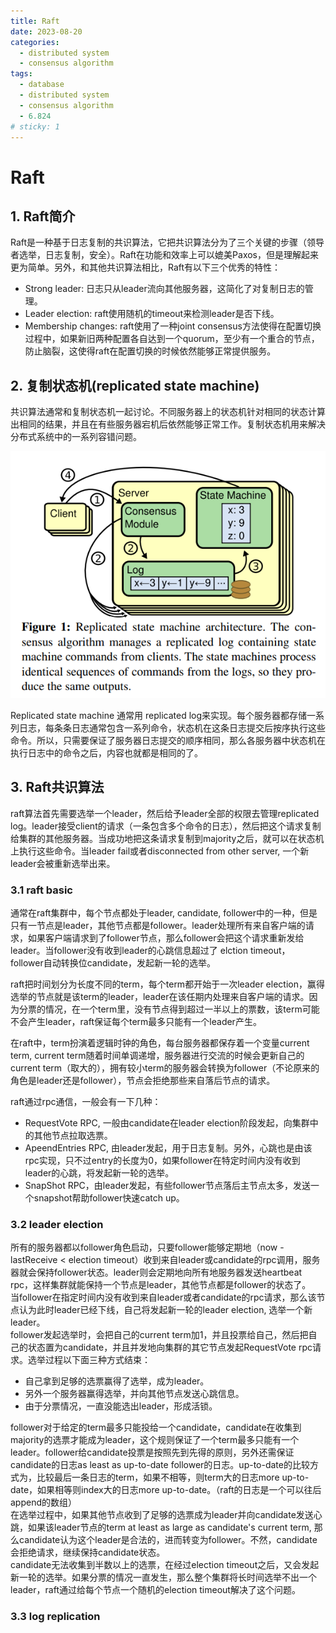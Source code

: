 ```yaml
---
title: Raft
date: 2023-08-20
categories:
  - distributed system
  - consensus algorithm
tags:
  - database
  - distributed system
  - consensus algorithm
  - 6.824
# sticky: 1
---
```

# Raft
## 1. Raft简介
Raft是一种基于日志复制的共识算法，它把共识算法分为了三个关键的步骤（领导者选举，日志复制，安全）。Raft在功能和效率上可以媲美Paxos，但是理解起来更为简单。另外，和其他共识算法相比，Raft有以下三个优秀的特性：
* Strong leader: 日志只从leader流向其他服务器，这简化了对复制日志的管理。
* Leader election: raft使用随机的timeout来检测leader是否下线。
* Membership changes: raft使用了一种joint consensus方法使得在配置切换过程中，如果新旧两种配置各自达到一个quorum，至少有一个重合的节点，防止脑裂，这使得raft在配置切换的时候依然能够正常提供服务。
## 2. 复制状态机(replicated state machine)
共识算法通常和复制状态机一起讨论。不同服务器上的状态机针对相同的状态计算出相同的结果，并且在有些服务器宕机后依然能够正常工作。复制状态机用来解决分布式系统中的一系列容错问题。

![figure1](./../../.vuepress/public/raft/figure1.jpg#pic_center)

Replicated state machine 通常用 replicated log来实现。每个服务器都存储一系列日志，每条条日志通常包含一系列命令，状态机在这条日志提交后按序执行这些命令。所以，只需要保证了服务器日志提交的顺序相同，那么各服务器中状态机在执行日志中的命令之后，内容也就都是相同的了。

## 3. Raft共识算法
raft算法首先需要选举一个leader，然后给予leader全部的权限去管理replicated log。leader接受client的请求（一条包含多个命令的日志），然后把这个请求复制给集群的其他服务器。当成功地把这条请求复制到majority之后，就可以在状态机上执行这些命令。当leader fail或者disconnected from other server, 一个新leader会被重新选举出来。
### 3.1 raft basic
通常在raft集群中，每个节点都处于leader, candidate, follower中的一种，但是只有一节点是leader，其他节点都是follower。leader处理所有来自客户端的请求，如果客户端请求到了follower节点，那么follower会把这个请求重新发给leader。当follower没有收到leader的心跳信息超过了 elction timeout， follower自动转换位candidate，发起新一轮的选举。  

raft把时间划分为长度不同的term，每个term都开始于一次leader election，赢得选举的节点就是该term的leader，leader在该任期内处理来自客户端的请求。因为分票的情况，在一个term里，没有节点得到超过一半以上的票数，该term可能不会产生leader，raft保证每个term最多只能有一个leader产生。

在raft中，term扮演着逻辑时钟的角色，每台服务器都保存着一个变量current term, current term随着时间单调递增，服务器进行交流的时候会更新自己的current term（取大的），拥有较小term的服务器会转换为follower（不论原来的角色是leader还是follower），节点会拒绝那些来自落后节点的请求。

raft通过rpc通信，一般会有一下几种：  
* RequestVote RPC, 一般由candidate在leader election阶段发起，向集群中的其他节点拉取选票。
* ApeendEntries RPC, 由leader发起，用于日志复制。另外，心跳也是由该rpc实现，只不过entry的长度为0，如果follower在特定时间内没有收到leader的心跳，将发起新一轮的选举。
* SnapShot RPC，由leader发起，有些follower节点落后主节点太多，发送一个snapshot帮助follower快速catch up。

### 3.2 leader election
所有的服务器都以follower角色启动，只要follower能够定期地（now - lastReceive < election timeout）收到来自leader或candidate的rpc调用，服务器就会保持follower状态。leader则会定期地向所有地服务器发送heartbeat rpc，这样集群就能保持一个节点是leader，其他节点都是follower的状态了。  
当follower在指定时间内没有收到来自leader或者candidate的rpc请求，那么该节点认为此时leader已经下线，自己将发起新一轮的leader election, 选举一个新leader。  
follower发起选举时，会把自己的current term加1，并且投票给自己，然后把自己的状态置为candidate，并且并发地向集群的其它节点发起RequestVote rpc请求。选举过程以下面三种方式结束：   
* 自己拿到足够的选票赢得了选举，成为leader。
* 另外一个服务器赢得选举，并向其他节点发送心跳信息。
* 由于分票情况，一直没能选出leader，形成活锁。  

follower对于给定的term最多只能投给一个candidate，candidate在收集到majority的选票才能成为leader，这个规则保证了一个term最多只能有一个leader。follower给candidate投票是按照先到先得的原则，另外还需保证candidate的日志as least as up-to-date follower的日志。up-to-date的比较方式为，比较最后一条日志的term，如果不相等，则term大的日志more up-to-date，如果相等则index大的日志more up-to-date。（raft的日志是一个可以往后append的数组）  
在选举过程中，如果其他节点收到了足够的选票成为leader并向candidate发送心跳，如果该leader节点的term at least as large as candidate's current term, 那么candidate认为这个leader是合法的，进而转变为follower。不然，candidate会拒绝请求，继续保持candidate状态。  
candidate无法收集到半数以上的选票，在经过election timeout之后，又会发起新一轮的选举。如果分票的情况一直发生，那么整个集群将长时间选举不出一个leader，raft通过给每个节点一个随机的election timeout解决了这个问题。

### 3.3 log replication

  




